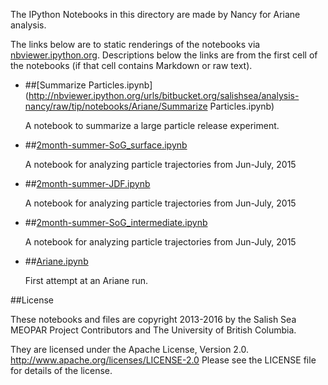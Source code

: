 The IPython Notebooks in this directory are made by Nancy for Ariane analysis.

The links below are to static renderings of the notebooks via
[nbviewer.ipython.org](http://nbviewer.ipython.org/).
Descriptions below the links are from the first cell of the notebooks
(if that cell contains Markdown or raw text).

* ##[Summarize Particles.ipynb](http://nbviewer.ipython.org/urls/bitbucket.org/salishsea/analysis-nancy/raw/tip/notebooks/Ariane/Summarize Particles.ipynb)  
    
    A notebook to summarize a large particle release experiment.  

* ##[2month-summer-SoG_surface.ipynb](http://nbviewer.ipython.org/urls/bitbucket.org/salishsea/analysis-nancy/raw/tip/notebooks/Ariane/2month-summer-SoG_surface.ipynb)  
    
    A notebook for analyzing particle trajectories from Jun-July, 2015  

* ##[2month-summer-JDF.ipynb](http://nbviewer.ipython.org/urls/bitbucket.org/salishsea/analysis-nancy/raw/tip/notebooks/Ariane/2month-summer-JDF.ipynb)  
    
    A notebook for analyzing particle trajectories from Jun-July, 2015  

* ##[2month-summer-SoG_intermediate.ipynb](http://nbviewer.ipython.org/urls/bitbucket.org/salishsea/analysis-nancy/raw/tip/notebooks/Ariane/2month-summer-SoG_intermediate.ipynb)  
    
    A notebook for analyzing particle trajectories from Jun-July, 2015  

* ##[Ariane.ipynb](http://nbviewer.ipython.org/urls/bitbucket.org/salishsea/analysis-nancy/raw/tip/notebooks/Ariane/Ariane.ipynb)  
    
    First attempt at an Ariane run.   


##License

These notebooks and files are copyright 2013-2016
by the Salish Sea MEOPAR Project Contributors
and The University of British Columbia.

They are licensed under the Apache License, Version 2.0.
http://www.apache.org/licenses/LICENSE-2.0
Please see the LICENSE file for details of the license.
